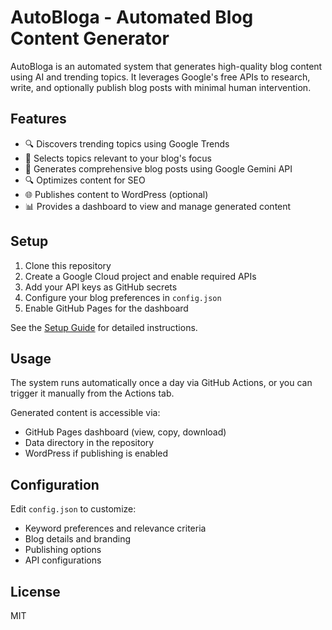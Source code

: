 # AutoBloga - Automated Blog Content Generator

AutoBloga is an automated system that generates high-quality blog content using AI and trending topics. It leverages Google's free APIs to research, write, and optionally publish blog posts with minimal human intervention.

## Features

- 🔍 Discovers trending topics using Google Trends
- 🎯 Selects topics relevant to your blog's focus
- 📝 Generates comprehensive blog posts using Google Gemini API
- 🔍 Optimizes content for SEO
- 🌐 Publishes content to WordPress (optional)
- 📊 Provides a dashboard to view and manage generated content

## Setup

1. Clone this repository
2. Create a Google Cloud project and enable required APIs
3. Add your API keys as GitHub secrets
4. Configure your blog preferences in `config.json`
5. Enable GitHub Pages for the dashboard

See the [Setup Guide](docs/SETUP.md) for detailed instructions.

## Usage

The system runs automatically once a day via GitHub Actions, or you can trigger it manually from the Actions tab.

Generated content is accessible via:
- GitHub Pages dashboard (view, copy, download)
- Data directory in the repository
- WordPress if publishing is enabled

## Configuration

Edit `config.json` to customize:
- Keyword preferences and relevance criteria
- Blog details and branding
- Publishing options
- API configurations

## License

MIT